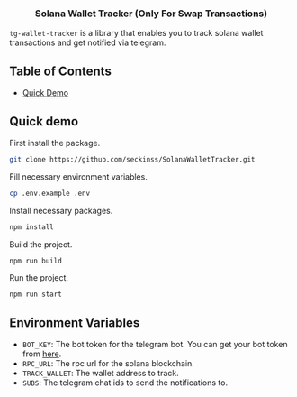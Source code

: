 <h3 align="center">
    <p>Solana Wallet Tracker (Only For Swap Transactions)</p>
</h3>

`tg-wallet-tracker` is a library that enables you to track solana wallet transactions and get notified via telegram.

## Table of Contents
- [Quick Demo](#quick-demo)

## Quick demo

First install the package.
```bash
git clone https://github.com/seckinss/SolanaWalletTracker.git
```
Fill necessary environment variables.
```bash
cp .env.example .env
```
Install necessary packages.
```bash
npm install
```
Build the project.
```bash
npm run build
```
Run the project.
```bash
npm run start
```

## Environment Variables

- `BOT_KEY`: The bot token for the telegram bot. You can get your bot token from [here](https://t.me/BotFather).
- `RPC_URL`: The rpc url for the solana blockchain.
- `TRACK_WALLET`: The wallet address to track.
- `SUBS`: The telegram chat ids to send the notifications to.